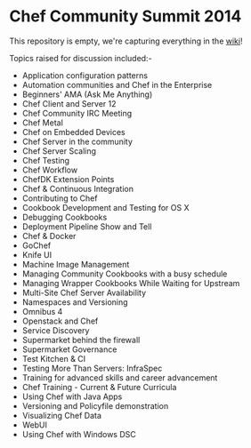 Chef Community Summit 2014
==========================

This repository is empty, we're capturing everything in the [wiki](https://github.com/opscode/chef-summit-2014/wiki)!

Topics raised for discussion included:-

- Application configuration patterns
- Automation communities and Chef in the Enterprise
- Beginners' AMA (Ask Me Anything)
- Chef Client and Server 12
- Chef Community IRC Meeting
- Chef Metal
- Chef on Embedded Devices
- Chef Server in the community
- Chef Server Scaling
- Chef Testing
- Chef Workflow
- ChefDK Extension Points
- Chef & Continuous Integration
- Contributing to Chef
- Cookbook Development and Testing for OS X
- Debugging Cookbooks
- Deployment Pipeline Show and Tell
- Chef & Docker
- GoChef
- Knife UI
- Machine Image Management
- Managing Community Cookbooks with a busy schedule
- Managing Wrapper Cookbooks While Waiting for Upstream
- Multi-Site Chef Server Availability
- Namespaces and Versioning
- Omnibus 4
- Openstack and Chef
- Service Discovery
- Supermarket behind the firewall
- Supermarket Governance
- Test Kitchen & CI
- Testing More Than Servers: InfraSpec
- Training for advanced skills and career advancement
- Chef Training - Current & Future Curricula
- Using Chef with Java Apps
- Versioning and Policyfile demonstration
- Visualizing Chef Data
- WebUI
- Using Chef with Windows DSC
